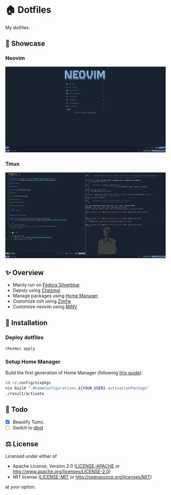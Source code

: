 # 🏠 Dotfiles

My dotfiles.

## 📸 Showcase

### Neovim

![neovim](assets/neovim.png)

### Tmux

![tmux](assets/tmux.png)

## ✨ Overview

- Mainly run on [Fedora Silverblue](https://silverblue.fedoraproject.org/)
- Depoly using [Chezmoi](https://www.chezmoi.io/)
- Manage packages using
  [Home Manager](https://github.com/nix-community/home-manager)
- Customize zsh using [Zimfw](https://zimfw.sh/)
- Customize neovim using [MiNV](https://github.com/loichyan/minv)

## 🚀 Installation

### Deploy dotfiles

```sh
chezmoi apply
```

### Setup Home Manager

Build the first generation of Home Manager (following
[this guide](https://rycee.gitlab.io/home-manager/index.html#ch-nix-flakes)):

```sh
cd ~/.config/nixpkgs
nix build ".#homeConfigurations.${YOUR_USER}.activationPackage"
./result/activate
```

## 📝 Todo

- [x] Beautify Tumx.
- [ ] Switch to [dbot](https://github.com/loichyan/dbot)

## ⚖️ License

Licensed under either of

- Apache License, Version 2.0 ([LICENSE-APACHE](LICENSE-APACHE) or
  <http://www.apache.org/licenses/LICENSE-2.0>)
- MIT license ([LICENSE-MIT](LICENSE-MIT) or
  <http://opensource.org/licenses/MIT>)

at your option.
